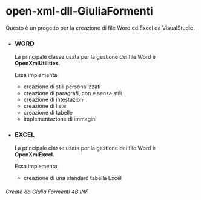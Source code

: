 # open-xml-dll-GiuliaFormenti

Questo è un progetto per la creazione di file Word ed Excel da VisualStudio.

- ### WORD
  La principale classe usata per la gestione dei file Word è **OpenXmlUtilities**.
  
  Essa implementa:
  - creazione di stili personalizzati
  - creazione di paragrafi, con e senza stili
  - creazione di intestazioni
  - creazione di liste
  - creazione di tabelle
  - implementazione di immagini
- ### EXCEL
  La principale classe usata per la gestione dei file Word è **OpenXmlExcel**.
  
  Essa implementa:
  - creazione di una standard tabella Excel

###### Creato da Giulia Formenti 4B INF
